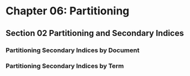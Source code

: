 # Chapter 06: Partitioning

## Section 02 Partitioning and Secondary Indices

### Partitioning Secondary Indices by Document

### Partitioning Secondary Indices by Term
